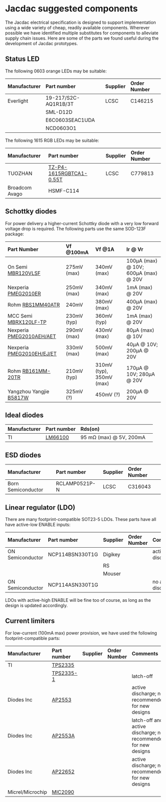 # Jacdac suggested components

The Jacdac electrical specification is designed to support implementation using a wide variety of cheap, readily available components. Wherever possible we have identified multiple substitutes for components to alleviate supply chain issues. Here are some of the parts we found useful during the development of Jacdac prototypes.

## Status LED

The following 0603 orange LEDs may be suitable:

| Manufacturer | Part number | Supplier | Order Number |
| :-- | :-- | :-- | :-- |
| Everlight | 19-217/S2C-AQ1R1B/3T | LCSC | C146215 |
| | SML-D12D | | |
| | E6C0603SEAC1UDA | | |
| | NCD0603O1 | | |

The following 1615 RGB LEDs may be suitable:

| Manufacturer | Part number | Supplier | Order Number |
| :-- | :-- | :-- | :-- |
| TUOZHAN | [TZ-P4-1615RGBTCA1-0.55T](https://datasheet.lcsc.com/szlcsc/2009041238_TUOZHAN-TZ-P4-1615RGBTCA1-0-55T_C779813.pdf) | LCSC | C779813 |
| Broadcom Avago | HSMF-C114 | | | 

## Schottky diodes

For power delivery a higher-current Schottky diode with a very low forward voltage drop is required. The following parts use the same SOD-123F package:

| Part Number | Vf @100mA | Vf @1A | Ir @ Vr |
| :-- | :-- | :-- | :-- | 
| On Semi [MBR120VLSF](https://www.onsemi.com/download/data-sheet/pdf/mbr120vlsft1-d.pdf) | 275mV (max) | 340mV (max) | 100µA (max) @ 10V; 600µA (max) @ 20V |
| Nexperia [PMEG2010ER](https://assets.nexperia.com/documents/data-sheet/PMEG2010ER.pdf) | 250mV (max) | 340mV (max) | 1mA (max) @ 20V |
| Rohm [RBS1MM40ATR](https://fscdn.rohm.com/en/products/databook/datasheet/discrete/diode/schottky_barrier/rbs1mm40atr-e.pdf) | 240mV | 380mV (max) | 400µA (max) @ 20V |
| MCC Semi [MBRX120LF-TP](https://www.mccsemi.com/pdf/Products/MBRX120LF(SOD-123).pdf) | 230mV (typ) | 360mV (typ) | 1mA (max) @ 20V |
| Nexperia [PMEG2010AEH/AET](https://assets.nexperia.com/documents/data-sheet/PMEG2010AEH_PMEG2010AET.pdf) | 290mV (max) | 430mV (max) | 80µA (max) @ 10V |
| Nexperia [PMEG2010EH/EJ/ET](https://assets.nexperia.com/documents/data-sheet/PMEG2010EH_EJ_ET.pdf) | 330mV (max) | 500mV (max) | 40µA @ 10V; 200µA @ 20V |
| Rohm [RB161MM-20TR](https://www.mouser.co.uk/datasheet/2/348/rb161mm_20tr_e-1870160.pdf) | 210mV (typ) | 310mV (typ), 350mV (max) | 170µA @ 10V; 280µA @ 20V |
| Yangzhou Yangjie [B5817W](https://datasheet.lcsc.com/lcsc/2008071906_Yangzhou-Yangjie-Elec-Tech-B5817WS_C699102.pdf) |  325mV (?) | 450mV (?) | 200µA @ 20V |


## Ideal diodes

| Manufacturer | Part number | Rds(on) |  |
| :-- | :-- | :-- | :-- | 
| TI | [LM66100](https://www.ti.com/lit/ds/symlink/lm66100.pdf) | 95 mΩ (max) @ 5V, 200mA| |


## ESD diodes

| Manufacturer | Part number | Supplier | Order Number |
| :-- | :-- | :-- | :-- | 
| Born Semiconductor | RCLAMP0521P-N | LCSC | C316043 |

## Linear regulator (LDO)

There are many footprint-compatible SOT23-5 LDOs. These parts have all have active-low ENABLE inputs:

| Manufacturer | Part number | Supplier | Order Number | Comments |
| :-- | :-- | :-- | :-- | :-- |
| ON Semiconductor | NCP114BSN330T1G | Digikey | | active discharge |
| | | RS | | |
| | | Mouser | | |
| ON Semiconductor | NCP114ASN330T1G | | | no active discharge |

LDOs with active-high ENABLE will be fine too of course, as long as the design is updated accordingly.

## Current limiters 

For low-current (100mA max) power provision, we have used the following footprint-compatible parts:

| Manufacturer | Part number | Supplier | Order Number | Comments |
| :-- | :-- | :-- | :-- | :-- |
| TI | [TPS2335](https://www.ti.com/lit/ds/symlink/tps2553.pdf) |  | |  |
|  | [TPS2335-1](https://www.ti.com/lit/ds/symlink/tps2553.pdf) |  | | latch-off |
| Diodes Inc | [AP2553](https://www.diodes.com/assets/Datasheets/products_inactive_data/AP255x.pdf) |  | | active discharge; not recommended for new designs |
| Diodes Inc | [AP2553A](https://www.diodes.com/assets/Datasheets/products_inactive_data/AP255x.pdf) |  | | latch-off and active discharge; not recommended for new designs |
| Diodes Inc | [AP22652](https://www.diodes.com/assets/Datasheets/AP22652_53_52A_53A.pdf) |  | | active discharge; not recommended for new designs |
| Micrel/Microchip | [MIC2090](https://ww1.microchip.com/downloads/aemDocuments/documents/OTH/ProductDocuments/DataSheets/MIC2090_1.pdf) | | |
